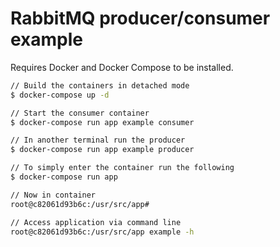 # RabbitMQ producer/consumer example

Requires Docker and Docker Compose to be installed.

```bash
// Build the containers in detached mode
$ docker-compose up -d

// Start the consumer container
$ docker-compose run app example consumer

// In another terminal run the producer
$ docker-compose run app example producer

// To simply enter the container run the following
$ docker-compose run app

// Now in container
root@c82061d93b6c:/usr/src/app#

// Access application via command line
root@c82061d93b6c:/usr/src/app example -h
```
